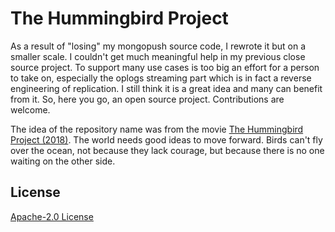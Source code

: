 # The Hummingbird Project
As a result of "losing" my mongopush source code, I rewrote it but on a smaller scale.  I couldn't get much meaningful help in my previous close source project.  To support many use cases is too big an effort for a person to take on, especially the oplogs streaming part which is in fact a reverse engineering of replication.  I still think it is a great idea and many can benefit from it.  So, here you go, an open source project.  Contributions are welcome.

The idea of the repository name was from the movie [The Hummingbird Project (2018)](https://en.wikipedia.org/wiki/The_Hummingbird_Project).  The world needs good ideas to move forward.  Birds can't fly over the ocean, not because they lack courage, but because there is no one waiting on the other side.

## License
[Apache-2.0 License](https://www.apache.org/licenses/LICENSE-2.0)